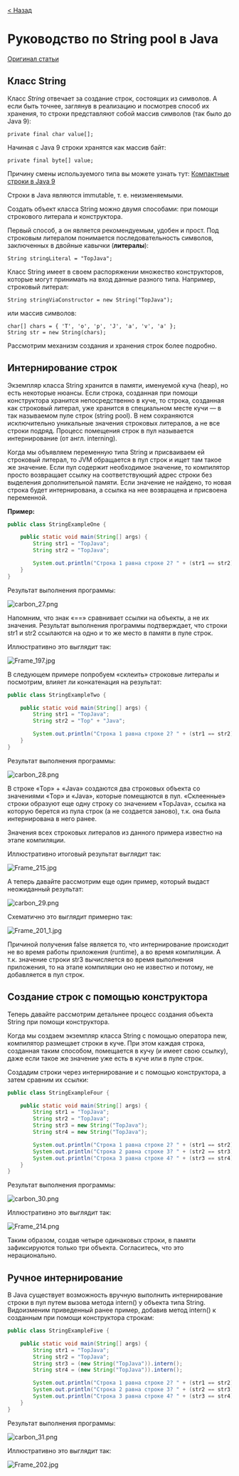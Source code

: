 [< Назад](..%2F..%2FREADME.md)

# Руководство по String pool в Java

[Оригинал статьи](https://topjava.ru/blog/rukovodstvo-po-string-pool-v-java#5)

## Класс String

Класс _String_ отвечает за создание строк, состоящих из символов. А если быть точнее, заглянув в реализацию и посмотрев
способ их хранения, то строки представляют собой массив символов (так было до Java 9):

```
private final char value[];
```

Начиная с Java 9 строки хранятся как массив байт:

```
private final byte[] value;
```

Причину смены используемого типа вы можете узнать тут: [Компактные строки в Java 9](compact_strings_in_java_9.md)

Строки в Java являются immutable, т. е. неизменяемыми.

Создать объект класса String можно двумя способами: при помощи строкового литерала и конструктора.

Первый способ, а он является рекомендуемым, удобен и прост. Под строковым литералом понимается последовательность
символов, заключенных в двойные кавычки (**литералы**):

```
String stringLiteral = "TopJava";
```

Класс String имеет в своем распоряжении множество конструкторов, которые могут принимать на вход данные разного типа.
Например, строковый литерал:

```
String stringViaConstructor = new String("TopJava");
```

или массив символов:

```
char[] chars = { 'T', 'o', 'p', 'J', 'a', 'v', 'a' };
String str = new String(chars);
```

Рассмотрим механизм создания и хранения строк более подробно.

## Интернирование строк

Экземпляр класса String хранится в памяти, именуемой куча (heap), но есть некоторые нюансы. Если строка, созданная при
помощи конструктора хранится непосредственно в куче, то строка, созданная как строковый литерал, уже хранится в
специальном месте кучи — в так называемом пуле строк (string pool). В нем сохраняются исключительно уникальные значения
строковых литералов, а не все строки подряд. Процесс помещения строк в пул называется интернирование (от англ.
interning).

Когда мы объявляем переменную типа String и присваиваем ей строковый литерал, то JVM обращается в пул строк и ищет там
такое же значение. Если пул содержит необходимое значение, то компилятор просто возвращает ссылку на соответствующий
адрес строки без выделения дополнительной памяти. Если значение не найдено, то новая строка будет интернирована, а
ссылка на нее возвращена и присвоена переменной.

**Пример:**

```java
public class StringExampleOne {

    public static void main(String[] args) {
        String str1 = "TopJava";
        String str2 = "TopJava";

        System.out.println("Строка 1 равна строке 2? " + (str1 == str2));
    }
}
```

Результат выполнения программы:

![carbon_27.png](..%2Fimages%2Fstring-pool-in-java%2Fcarbon_27.png)

Напомним, что знак «==» сравнивает ссылки на объекты, а не их значения. Результат выполнения программы подтверждает, что
строки str1 и str2 ссылаются на одно и то же место в памяти в пуле строк.

Иллюстративно это выглядит так:

![Frame_197.jpg](..%2Fimages%2Fstring-pool-in-java%2FFrame_197.jpg)

В следующем примере попробуем «склеить» строковые литералы и посмотрим, влияет ли конкатенация на результат:

```java
public class StringExampleTwo {

    public static void main(String[] args) {
        String str1 = "TopJava";
        String str2 = "Top" + "Java";

        System.out.println("Строка 1 равна строке 2? " + (str1 == str2));
    }
}
```

Результат выполнения программы:

![carbon_28.png](..%2Fimages%2Fstring-pool-in-java%2Fcarbon_28.png)

В строке «Top» + «Java» создаются два строковых объекта со значениями «Top» и «Java», которые помещаются в пул.
«Склеенные» строки образуют еще одну строку со значением «TopJava», ссылка на которую берется из пула строк (а не
создается заново), т.к. она была интернирована в него ранее.

Значения всех строковых литералов из данного примера известно на этапе компиляции.

Иллюстративно итоговый результат выглядит так:

![Frame_215.jpg](..%2Fimages%2Fstring-pool-in-java%2FFrame_215.jpg)

А теперь давайте рассмотрим еще один пример, который выдаст неожиданный результат:

![carbon_29.png](..%2Fimages%2Fstring-pool-in-java%2Fcarbon_29.png)

Схематично это выглядит примерно так:

![Frame_201_1.jpg](..%2Fimages%2Fstring-pool-in-java%2FFrame_201_1.jpg)

Причиной получения false является то, что интернирование происходит не во время работы приложения (runtime), а во время
компиляции. А т.к. значение строки str3 вычисляется во время выполнения приложения, то на этапе компиляции оно не
известно и потому, не добавляется в пул строк.

## Создание строк с помощью конструктора

Теперь давайте рассмотрим детальнее процесс создания объекта String при помощи конструктора.

Когда мы создаем экземпляр класса String с помощью оператора new, компилятор размещает строки в куче. При этом каждая
строка, созданная таким способом, помещается в кучу (и имеет свою ссылку), даже если такое же значение уже есть в куче
или в пуле строк.

Создадим строки через интернирование и с помощью конструктора, а затем сравним их ссылки:

```java
public class StringExampleFour {

    public static void main(String[] args) {
        String str1 = "TopJava";
        String str2 = "TopJava";
        String str3 = new String("TopJava");
        String str4 = new String("TopJava");

        System.out.println("Строка 1 равна строке 2? " + (str1 == str2));
        System.out.println("Строка 2 равна строке 3? " + (str2 == str3));
        System.out.println("Строка 3 равна строке 4? " + (str3 == str4));
    }
}
```

Результат выполнения программы:

![carbon_30.png](..%2Fimages%2Fstring-pool-in-java%2Fcarbon_30.png)

Иллюстративно это выглядит так:

![Frame_214.png](..%2Fimages%2Fstring-pool-in-java%2FFrame_214.png)

Таким образом, создав четыре одинаковых строки, в памяти зафиксируются только три объекта. Согласитесь, что это
нерационально.

## Ручное интернирование

В Java существует возможность вручную выполнить интернирование строки в пул путем вызова метода intern() у объекта типа
String. Видоизменим приведенный ранее пример, добавив метод intern() к созданным при помощи конструктора строкам:

```java
public class StringExampleFive {

    public static void main(String[] args) {
        String str1 = "TopJava";
        String str2 = "TopJava";
        String str3 = (new String("TopJava")).intern();
        String str4 = (new String("TopJava")).intern();

        System.out.println("Строка 1 равна строке 2? " + (str1 == str2));
        System.out.println("Строка 2 равна строке 3? " + (str2 == str3));
        System.out.println("Строка 3 равна строке 4? " + (str3 == str4));
    }
}
```

Результат выполнения программы:

![carbon_31.png](..%2Fimages%2Fstring-pool-in-java%2Fcarbon_31.png)

Иллюстративно это выглядит так:

![Frame_202.jpg](..%2Fimages%2Fstring-pool-in-java%2FFrame_202.jpg)